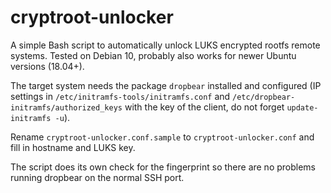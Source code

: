 # cryptroot-unlocker

A simple Bash script to automatically unlock LUKS encrypted rootfs remote systems. Tested on Debian 10, probably also works for newer Ubuntu versions (18.04+).

The target system needs the package `dropbear` installed and configured (IP settings in `/etc/initramfs-tools/initramfs.conf` and `/etc/dropbear-initramfs/authorized_keys` with the key of the client, do not forget `update-initramfs -u`).

Rename `cryptroot-unlocker.conf.sample` to `cryptroot-unlocker.conf` and fill in hostname and LUKS key.

The script does its own check for the fingerprint so there are no problems running dropbear on the normal SSH port.
